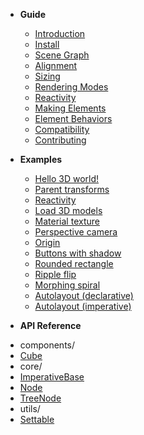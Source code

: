 - **Guide**

  - [Introduction](/)
  - [Install](/guide/install)
  - [Scene Graph](/guide/scene-graph)
  - [Alignment](/guide/alignment)
  - [Sizing](/guide/sizing)
  - [Rendering Modes](/guide/rendering-modes)
  - [Reactivity](/guide/reactivity)
  - [Making Elements](/guide/making-elements)
  - [Element Behaviors](/guide/element-behaviors)
  - [Compatibility](/guide/compatibility)
  - [Contributing](/guide/contributing)

- **Examples**

  - [Hello 3D world!](/examples/hello3d.md ':class=no-sublist')
  - [Parent transforms](/examples/parent-transforms.md ':class=no-sublist')
  - [Reactivity](/examples/reactivity.md ':class=no-sublist')
  - [Load 3D models](/examples/obj-model.md ':class=no-sublist')
  - [Material texture](/examples/material-texture.md ':class=no-sublist')
  - [Perspective camera](/examples/perspective-camera.md ':class=no-sublist')
  - [Origin](/examples/origin.md ':class=no-sublist')
  - [Buttons with shadow](/examples/buttons-with-shadow.md ':class=no-sublist')
  - [Rounded rectangle](/examples/rounded-rectangle.md ':class=no-sublist')
  - [Ripple flip](/examples/ripple-flip.md ':class=no-sublist')
  - [Morphing spiral](/examples/spiral.md ':class=no-sublist')
  - [Autolayout (declarative)](/examples/autolayout-declarative.md ':class=no-sublist')
  - [Autolayout (imperative)](/examples/autolayout-imperative.md ':class=no-sublist')
    <!-- Uncomment these for testing. -->
    <!-- - [Shadow DOM](/examples/shadow-dom.md ':class=no-sublist') -->
    <!-- - [Shadow DOM](/examples/shadow-dom-2.md ':class=no-sublist') -->

* **API Reference**

<!-- __API_AUTOGENERATED_BEGIN__ -->
  - components/
  - [Cube](/api/components/Cube.md)
  - core/
  - [ImperativeBase](/api/core/ImperativeBase.md)
  - [Node](/api/core/Node.md)
  - [TreeNode](/api/core/TreeNode.md)
  - utils/
  - [Settable](/api/utils/Settable.md)
  
<!-- __API_AUTOGENERATED_END__ -->

<!-- -   [Miscellaneous Notes](/notes.md) -->
